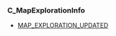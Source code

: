 ### C\_MapExplorationInfo

* [MAP\_EXPLORATION\_UPDATED](https://wow.gamepedia.com/MAP_EXPLORATION_UPDATED)



